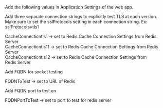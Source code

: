 Add the following values in Application Settings of the web app.

Add three separate connection strings to explicitly test TLS at each version. Make sure to set the sslProtocols setting in each connection string. Ex: sslProtocols=tls1

CacheConnectiontls1  -> set to Redis Cache Connection Settings from Redis Server<br>
CacheConnectiontls11 -> set to Redis Cache Connection Settings from Redis Server<br>
CacheConnectiontls12 -> set to Redis Cache Connection Settings from Redis Server<br>


Add FQDN for socket testing 

FQDNToTest -> set to URL of Redis

Add FQDN port to test on   

FQDNPortToTest -> set to port to test for redis server
